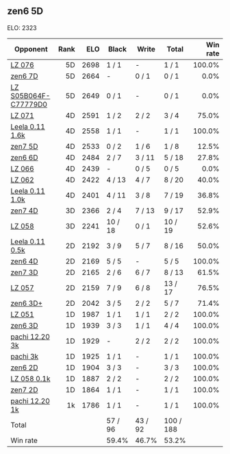 ## zen6 5D ##

ELO: 2323

Opponent | Rank | ELO | Black | Write | Total | Win rate
---------|-----:|----:|-------|-------|-------|-------:
[LZ 076](LZ%20076.md) | 5D | 2698 | 1 / 1 | - | 1 / 1 | 100.0%
[zen6 7D](zen6%207D.md) | 5D | 2664 | - | 0 / 1 | 0 / 1 | 0.0%
[LZ S05B064F-C77779D0](LZ%20S05B064F-C77779D0.md) | 5D | 2649 | 0 / 1 | - | 0 / 1 | 0.0%
[LZ 071](LZ%20071.md) | 4D | 2591 | 1 / 2 | 2 / 2 | 3 / 4 | 75.0%
[Leela 0.11 1.6k](Leela%200.11%201.6k.md) | 4D | 2558 | 1 / 1 | - | 1 / 1 | 100.0%
[zen7 5D](zen7%205D.md) | 4D | 2533 | 0 / 2 | 1 / 6 | 1 / 8 | 12.5%
[zen6 6D](zen6%206D.md) | 4D | 2484 | 2 / 7 | 3 / 11 | 5 / 18 | 27.8%
[LZ 066](LZ%20066.md) | 4D | 2439 | - | 0 / 5 | 0 / 5 | 0.0%
[LZ 062](LZ%20062.md) | 4D | 2422 | 4 / 13 | 4 / 7 | 8 / 20 | 40.0%
[Leela 0.11 1.0k](Leela%200.11%201.0k.md) | 4D | 2401 | 4 / 11 | 3 / 8 | 7 / 19 | 36.8%
[zen7 4D](zen7%204D.md) | 3D | 2366 | 2 / 4 | 7 / 13 | 9 / 17 | 52.9%
[LZ 058](LZ%20058.md) | 3D | 2241 | 10 / 18 | 0 / 1 | 10 / 19 | 52.6%
[Leela 0.11 0.5k](Leela%200.11%200.5k.md) | 2D | 2192 | 3 / 9 | 5 / 7 | 8 / 16 | 50.0%
[zen6 4D](zen6%204D.md) | 2D | 2169 | 5 / 5 | - | 5 / 5 | 100.0%
[zen7 3D](zen7%203D.md) | 2D | 2165 | 2 / 6 | 6 / 7 | 8 / 13 | 61.5%
[LZ 057](LZ%20057.md) | 2D | 2159 | 7 / 9 | 6 / 8 | 13 / 17 | 76.5%
[zen6 3D+](zen6%203D+.md) | 2D | 2042 | 3 / 5 | 2 / 2 | 5 / 7 | 71.4%
[LZ 051](LZ%20051.md) | 1D | 1987 | 1 / 1 | 1 / 1 | 2 / 2 | 100.0%
[zen6 3D](zen6%203D.md) | 1D | 1939 | 3 / 3 | 1 / 1 | 4 / 4 | 100.0%
[pachi 12.20 3k](pachi%2012.20%203k.md) | 1D | 1929 | - | 2 / 2 | 2 / 2 | 100.0%
[pachi 3k](pachi%203k.md) | 1D | 1925 | 1 / 1 | - | 1 / 1 | 100.0%
[zen6 2D](zen6%202D.md) | 1D | 1904 | 3 / 3 | - | 3 / 3 | 100.0%
[LZ 058 0.1k](LZ%20058%200.1k.md) | 1D | 1887 | 2 / 2 | - | 2 / 2 | 100.0%
[zen7 2D](zen7%202D.md) | 1D | 1864 | 1 / 1 | - | 1 / 1 | 100.0%
[pachi 12.20 1k](pachi%2012.20%201k.md) | 1k | 1786 | 1 / 1 | - | 1 / 1 | 100.0%
Total | | | 57 / 96 | 43 / 92 | 100 / 188 | 
Win rate| | | 59.4% | 46.7% | 53.2% | 
